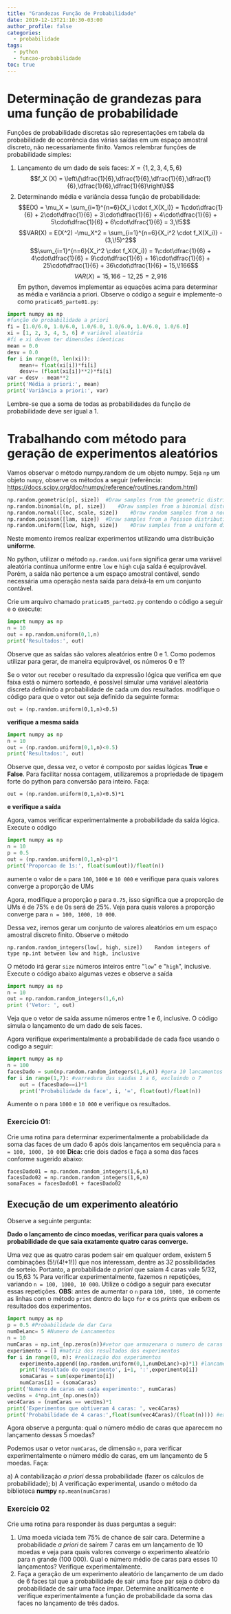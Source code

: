 ```yaml
---
title: "Grandezas Função de Probabilidade"
date: 2019-12-13T21:10:30-03:00
author_profile: false
categories:
  - probabilidade
tags:
  - python
  - funcao-probabilidade
toc: true
---
```


<script>
  MathJax = {
    tex: {inlineMath: [['$', '$'], ['\\(', '\\)']]}
  };
  </script>
  <script id="MathJax-script" async src="https://cdn.jsdelivr.net/npm/mathjax@3/es5/tex-chtml.js"></script>
  
   <script src="https://cdn.jsdelivr.net/npm/mermaid@8.4.0/dist/mermaid.min.js"></script>
 <script>mermaid.initialize({startOnLoad:true});</script>

# Determinação de grandezas para uma função de probabilidade
Funções de probabilidade discretas são representações em tabela da probabilidade de ocorrência das várias saídas em um espaço amostral discreto, não necessariamente finito. Vamos relembrar funções de probabilidade simples:
1. Lançamento de um dado de seis faces: $X = \{1, 2, 3, 4, 5,6\}$ $$f_X (X) = \left\{\dfrac{1}{6},\dfrac{1}{6},\dfrac{1}{6},\dfrac{1}{6},\dfrac{1}{6},\dfrac{1}{6}\right\}$$
2. Determinando média e variância dessa função de probabilidade: $$E(X) = \mu_X =  \sum_{i=1}^{n=6}{X_i \cdot f_X(X_i)} = 1\cdot\dfrac{1}{6} + 2\cdot\dfrac{1}{6} + 3\cdot\dfrac{1}{6} + 4\cdot\dfrac{1}{6} + 5\cdot\dfrac{1}{6} + 6\cdot\dfrac{1}{6}  = 3,\!5$$
$$VAR(X) = E(X^2) -\mu_X^2 = \sum_{i=1}^{n=6}{X_i^2 \cdot f_X(X_i)} - (3,\!5)^2$$
$$\sum_{i=1}^{n=6}{X_i^2 \cdot f_X(X_i)} = 1\cdot\dfrac{1}{6} + 4\cdot\dfrac{1}{6} + 9\cdot\dfrac{1}{6} + 16\cdot\dfrac{1}{6} + 25\cdot\dfrac{1}{6} + 36\cdot\dfrac{1}{6}  = 15,\!166$$
$$VAR(X) = 15,\!166 - 12,\!25 = 2,\!916$$
Em python, devemos implementar as equações acima para determinar as média e variância a priori. Observe o código a seguir e implemente-o como `pratica05_parte01.py`:

````python
import numpy as np
#função de probabilidade a priori
fi = [1.0/6.0, 1.0/6.0, 1.0/6.0, 1.0/6.0, 1.0/6.0, 1.0/6.0] 
xi = [1, 2, 3, 4, 5, 6] # variável aleatória
#fi e xi devem ter dimensões identicas
mean = 0.0
desv = 0.0
for i in range(0, len(xi)):
	mean+= float(xi[i])*fi[i]
	desv+= (float(xi[i])**2)*fi[i]
var = desv - mean**2
print('Média a priori:', mean)
print('Variância a priori:', var)
````
Lembre-se que a soma de todas as probabilidades da função de probabilidade deve ser igual a 1. 
 # Trabalhando com método para geração de experimentos aleatórios

Vamos observar o método numpy.random de um objeto numpy. Seja `np` um objeto `numpy`, observe os métodos a seguir (referência: https://docs.scipy.org/doc/numpy/reference/routines.random.html)
````python
np.random.geometric(p[, size])	#Draw samples from the geometric distribution.
np.random.binomial(n, p[, size])	#Draw samples from a binomial distribution.
np.random.normal([loc, scale, size])	#Draw random samples from a normal (Gaussian) distribution.
np.random.poisson([lam, size])	#Draw samples from a Poisson distribution.
np.random.uniform([low, high, size])	#Draw samples from a uniform distribution.
````


Neste momento iremos realizar experimentos utilizando uma distribuição **uniforme**.

No python, utilizar o método `np.random.uniform` significa gerar uma variável aleatória contínua uniforme entre `low` e `high` cuja saída é equiprovável. Porém, a saída não pertence a um espaço amostral contável, sendo necessária uma operação nesta saída para deixá-la em um conjunto contável.

Crie um arquivo chamado `pratica05_parte02.py` contendo o código a    seguir e o execute:           

````python
import numpy as np
n = 10
out = np.random.uniform(0,1,n)
print('Resultados:', out)
````

Observe que as saídas são valores aleatórios entre 0 e 1. Como podemos utilizar para gerar, de maneira equiprovável, os números 0 e 1?

Se o vetor `out` receber o resultado da expressão lógica que verifica em que faixa está o número sorteado, é possível simular uma variável aleatória discreta definindo a probabilidade de cada um dos resultados.
modifique o código para que o vetor out seja definido da seguinte forma:

    out = (np.random.uniform(0,1,n)<0.5)

**verifique a mesma saída**
````python
import numpy as np
n = 10
out = (np.random.uniform(0,1,n)<0.5)
print('Resultados:', out)
````

Observe que, dessa vez, o vetor é composto por saídas lógicas **True** e **False**. Para facilitar nossa contagem, utilizaremos a propriedade de tipagem forte do python para conversão para inteiro.
Faça:

    out = (np.random.uniform(0,1,n)<0.5)*1

**e verifique a saída**

Agora, vamos verificar experimentalmente a probabilidade da saída lógica. Execute o código
````python
import numpy as np
n = 10
p = 0.5
out = (np.random.uniform(0,1,n)<p)*1
print('Proporcao de 1s:', float(sum(out))/float(n))
````

aumente o valor de `n` para `100`, `1000` e `10 000` e verifique para quais valores converge a proporção de UMs

Agora, modifique a proporção `p` para `0.75`, isso significa que a proporção de UMs é de 75% e de 0s será de 25%. Veja para quais valores a proporção converge para `n = 100, 1000, 10 000`.

Dessa vez, iremos gerar um conjunto de valores aleatórios em um espaço amostral discreto finito. 
Observe o método 

    np.random.random_integers(low[, high, size])	Random integers of type np.int between low and high, inclusive

O método irá gerar `size` números inteiros entre "`low`" e "`high`", inclusive.
Execute o código abaixo algumas vezes e observe a saída
````python
import numpy as np
n = 10
out = np.random.random_integers(1,6,n)
print ('Vetor: ', out)
````

Veja que o vetor de saída assume números entre 1 e 6, inclusive. O código simula o lançamento de um dado de seis faces.

Agora verifique experimentalmente a probabilidade de cada face usando o codigo a seguir:
````python
import numpy as np
n = 100
facesDado = sum(np.random.random_integers(1,6,n)) #gera 10 lancamentos
for i in range(1,7): #varredura das saidas 1 a 6, excluindo o 7
	out = (facesDado==i)*1
	print('Probabilidade da face', i, '=', float(out)/float(n))
````

Aumente o n para `1000` e `10 000` e verifique os resultados.
### Exercício 01: 
Crie uma rotina para determinar experimentalmente a probabilidade da soma das faces de um dado 6 após dois lançamentos em sequência para `n = 100, 1000, 10 000`
**Dica:** crie dois dados e faça a soma das faces conforme sugerido abaixo:

    facesDado01 = np.random.random_integers(1,6,n)
    facesDado02 = np.random.random_integers(1,6,n)
    somaFaces = facesDado01 + facesDado02

## Execução de um experimento aleatório

Observe a seguinte pergunta:

**Dado o lançamento de cinco moedas, verificar para quais valores a probabilidade de que saia exatamente quatro caras converge.**

Uma vez que as quatro caras podem sair em qualquer ordem, existem 5 combinações (5!/(4!*1!)) que nos interessam, dentre as 32 possibilidades de sorteio. Portanto, a probabilidade *a priori* que saiam 4 caras vale 5/32, ou 15,63 %
Para verificar experimentalmente, fazemos n repetições, variando `n = 100, 1000, 10 000`. Utilize o código a seguir para executar essas repetições. **OBS**: antes de aumentar o `n` para `100, 1000, 10` comente as linhas com o método `print` dentro do laço `for` e os *prints* que exibem os resultados dos experimentos.
````python
import numpy as np
p = 0.5 #Probabilidade de dar Cara
numDeLanc= 5 #Numero de Lancamentos
n = 10
numCaras = np.int_(np.zeros(n))#vetor que armazenara o numero de caras em cada rodada
experimento = [] #matriz dos resultados dos experimentos
for i in range(0, n): #realização dos experimentos
	experimento.append((np.random.uniform(0,1,numDeLanc)<p)*1) #lancamento de 5 moedas
	print('Resultado do experimento', i+1, ':',experimento[i])
	somaCaras = sum(experimento[i])
	numCaras[i] = (somaCaras)
print('Numero de caras em cada experimento:', numCaras)
vecUns = 4*np.int_(np.ones(n))
vec4Caras = (numCaras == vecUns)*1
print('Experimentos que obtiveram 4 caras: ', vec4Caras)
print('Probabilidade de 4 caras:',float(sum(vec4Caras)/(float(n)))) #exibicao da probabilidade do experimento
````
Agora observe a pergunta: qual o número médio de caras que aparecem no lançamento dessas 5 moedas? 

Podemos usar o vetor `numCaras`, de dimensão `n`, para verificar experimentalmente o número médio de caras, em um lançamento de 5 moedas. Faça:

a) A contabilização *a priori* dessa probabilidade (fazer os cálculos de probabilidade);
b) A verificação experimental, usando o método da biblioteca **numpy** `np.mean(numCaras)`

### Exercício 02
Crie uma rotina para responder às duas perguntas a seguir:

 1. Uma moeda viciada tem 75% de chance de sair cara. Determine a probabilidade *a priori* de saírem 7 caras em um lançamento de 10 moedas e veja para quais valores converge o experimento aleatório para n grande (100 000). Qual o número médio de caras para esses 10 lançamentos? Verifique experimentalmente.
 2. Faça a geração de um experimento aleatório de lançamento de um dado de 6 faces tal que a probabilidade de sair uma face par seja o dobro da probabilidade de sair uma face ímpar. Determine analiticamente e verifique experimentalmente a função de probabilidade da soma das faces no lançamento de três dados.






